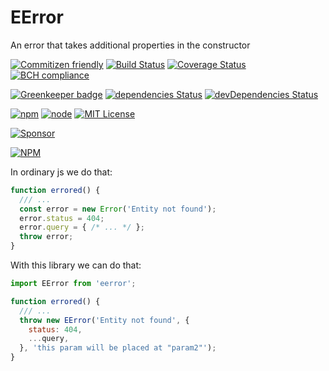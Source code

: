# EError
An error that takes additional properties in the constructor

[![Commitizen friendly](https://img.shields.io/badge/commitizen-friendly-brightgreen.svg)](http://commitizen.github.io/cz-cli/)
[![Build Status](https://travis-ci.org/TeslaCtroitel/eerror-js.svg?branch=master)](https://travis-ci.org/TeslaCtroitel/eerror-js)
[![Coverage Status](https://coveralls.io/repos/github/TeslaCtroitel/eerror-js/badge.svg?branch=master)](https://coveralls.io/github/TeslaCtroitel/eerror-js?branch=master)
[![BCH compliance](https://bettercodehub.com/edge/badge/TeslaCtroitel/eerror-js?branch=master)](https://bettercodehub.com/)

[![Greenkeeper badge](https://badges.greenkeeper.io/TeslaCtroitel/eerror-js.svg)](https://greenkeeper.io/)
[![dependencies Status](https://david-dm.org/TeslaCtroitel/eerror-js/status.svg)](https://david-dm.org/TeslaCtroitel/eerror-js)
[![devDependencies Status](https://david-dm.org/TeslaCtroitel/eerror-js/dev-status.svg)](https://david-dm.org/TeslaCtroitel/eerror-js?type=dev)

[![npm](https://img.shields.io/npm/v/eerror.svg)]()
[![node](https://img.shields.io/node/v/eerror.svg)]()
[![MIT License](https://img.shields.io/npm/l/eerror.svg)]()

[![Sponsor](https://app.codesponsor.io/embed/jkPpzosXxwDBBaBNpoqWKCXd/TeslaCtroitel/eerror-js.svg)](https://app.codesponsor.io/link/jkPpzosXxwDBBaBNpoqWKCXd/TeslaCtroitel/eerror-js)

[![NPM](https://nodei.co/npm/eerror.png?downloads=true&downloadRank=true&stars=true)](https://nodei.co/npm/eerror/)

In ordinary js we do that:
```javascript
function errored() {
  /// ...
  const error = new Error('Entity not found');
  error.status = 404;
  error.query = { /* ... */ };
  throw error;
}
```

With this library we can do that:
```javascript
import EError from 'eerror';

function errored() {
  /// ...
  throw new EError('Entity not found', {
    status: 404,
    ...query,
  }, 'this param will be placed at "param2"');
}
```

